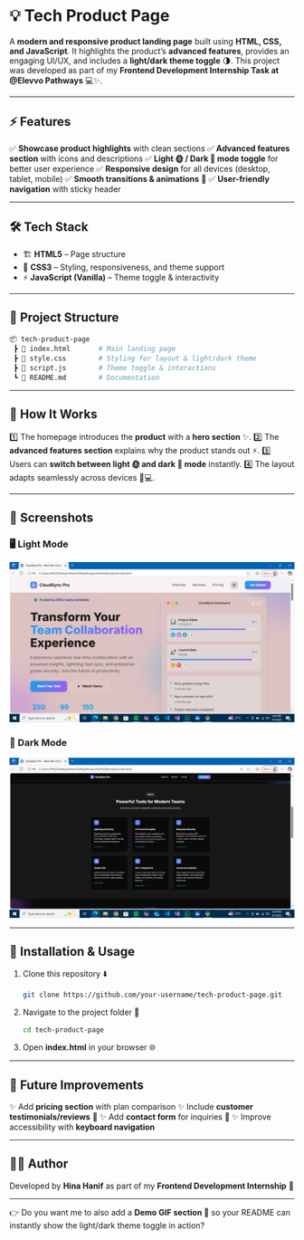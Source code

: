# 💡 Tech Product Page

A **modern and responsive product landing page** built using **HTML, CSS, and JavaScript**.
It highlights the product’s **advanced features**, provides an engaging UI/UX, and includes a **light/dark theme toggle** 🌗.
This project was developed as part of my **Frontend Development Internship Task at @Elevvo Pathways** 💻✨.

---

## ⚡ Features

✅ **Showcase product highlights** with clean sections
✅ **Advanced features section** with icons and descriptions
✅ **Light 🌞 / Dark 🌙 mode toggle** for better user experience
✅ **Responsive design** for all devices (desktop, tablet, mobile)
✅ **Smooth transitions & animations** 🎨
✅ **User-friendly navigation** with sticky header

---

## 🛠️ Tech Stack

* 🏗️ **HTML5** – Page structure
* 🎨 **CSS3** – Styling, responsiveness, and theme support
* ⚡ **JavaScript (Vanilla)** – Theme toggle & interactivity

---

## 📂 Project Structure

```bash
📦 tech-product-page
 ┣ 📜 index.html       # Main landing page
 ┣ 📜 style.css        # Styling for layout & light/dark theme
 ┣ 📜 script.js        # Theme toggle & interactions
 ┗ 📜 README.md        # Documentation
```

---

## 🎥 How It Works

1️⃣ The homepage introduces the **product** with a **hero section** ✨.
2️⃣ The **advanced features section** explains why the product stands out ⚡.
3️⃣ Users can **switch between light 🌞 and dark 🌙 mode** instantly.
4️⃣ The layout adapts seamlessly across devices 📱💻.

---

## 📸 Screenshots

### 🖥️ Light Mode

*![Light Theme](screenshots/lighttheme.png)*

### 🌙 Dark Mode

*![Dark Theme](screenshots/darktheme.png)*

---

## 🔧 Installation & Usage

1. Clone this repository ⬇️

   ```bash
   git clone https://github.com/your-username/tech-product-page.git
   ```
2. Navigate to the project folder 📂

   ```bash
   cd tech-product-page
   ```
3. Open **index.html** in your browser 🌐

---

## 🚧 Future Improvements

✨ Add **pricing section** with plan comparison
✨ Include **customer testimonials/reviews** 💬
✨ Add **contact form** for inquiries 📩
✨ Improve accessibility with **keyboard navigation**

---

## 👨‍💻 Author

Developed by **Hina Hanif** as part of my **Frontend Development Internship** 💼

---

👉 Do you want me to also add a **Demo GIF section 🎥** so your README can instantly show the light/dark theme toggle in action?
